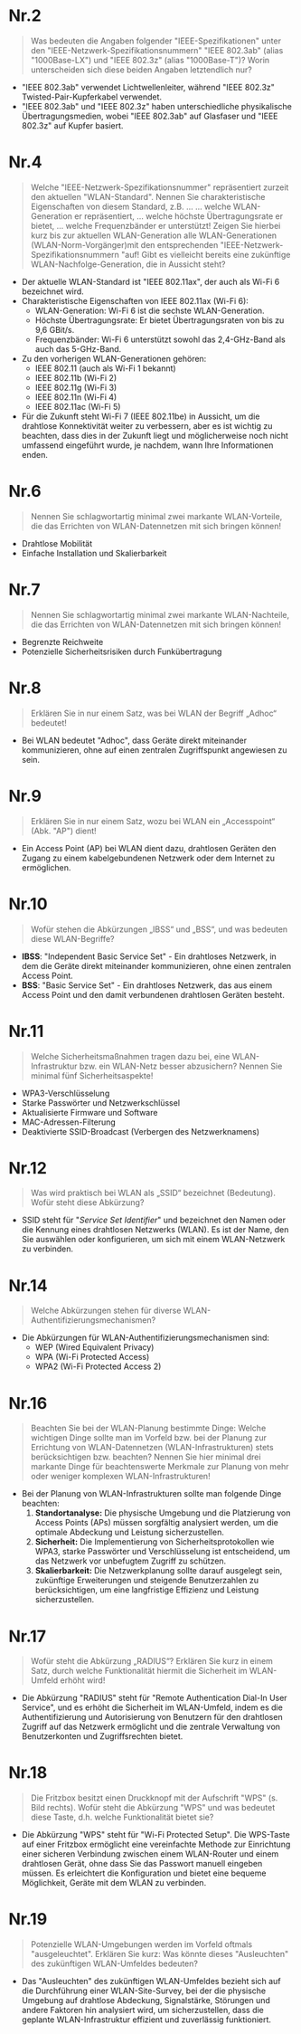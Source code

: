 # Nr.2
> Was bedeuten die Angaben folgender "IEEE-Spezifikationen" unter den "IEEE-Netzwerk-Spezifikationsnummern" "IEEE 802.3ab" (alias "1000Base-LX") und "IEEE 802.3z" (alias "1000Base-T")? Worin unterscheiden sich diese beiden Angaben letztendlich nur?
- "IEEE 802.3ab" verwendet Lichtwellenleiter, während "IEEE 802.3z" Twisted-Pair-Kupferkabel verwendet.
- "IEEE 802.3ab" und "IEEE 802.3z" haben unterschiedliche physikalische Übertragungsmedien, wobei "IEEE 802.3ab" auf Glasfaser und "IEEE 802.3z" auf Kupfer basiert.
# Nr.4
> Welche "IEEE-Netzwerk-Spezifikationsnummer" repräsentiert zurzeit den aktuellen "WLAN-Standard".
> Nennen Sie charakteristische Eigenschaften von diesem Standard, z.B. …
> … welche WLAN-Generation er repräsentiert,
> … welche höchste Übertragungsrate er bietet,
> … welche Frequenzbänder er unterstützt!
> Zeigen Sie hierbei kurz bis zur aktuellen WLAN-Generation alle WLAN-Generationen (WLAN-Norm-Vorgänger)mit den entsprechenden "IEEE-Netzwerk-Spezifikationsnummern "auf! Gibt es vielleicht bereits eine zukünftige WLAN-Nachfolge-Generation, die in Aussicht steht?
- Der aktuelle WLAN-Standard ist "IEEE 802.11ax", der auch als Wi-Fi 6 bezeichnet wird.
- Charakteristische Eigenschaften von IEEE 802.11ax (Wi-Fi 6):
	- WLAN-Generation: Wi-Fi 6 ist die sechste WLAN-Generation.
	- Höchste Übertragungsrate: Er bietet Übertragungsraten von bis zu 9,6 GBit/s.
	- Frequenzbänder: Wi-Fi 6 unterstützt sowohl das 2,4-GHz-Band als auch das 5-GHz-Band.
- Zu den vorherigen WLAN-Generationen gehören:
	- IEEE 802.11 (auch als Wi-Fi 1 bekannt)
	- IEEE 802.11b (Wi-Fi 2)
	- IEEE 802.11g (Wi-Fi 3)
	- IEEE 802.11n (Wi-Fi 4)
	- IEEE 802.11ac (Wi-Fi 5)
- Für die Zukunft steht Wi-Fi 7 (IEEE 802.11be) in Aussicht, um die drahtlose Konnektivität weiter zu verbessern, aber es ist wichtig zu beachten, dass dies in der Zukunft liegt und möglicherweise noch nicht umfassend eingeführt wurde, je nachdem, wann Ihre Informationen enden.
# Nr.6
> Nennen Sie schlagwortartig minimal zwei markante WLAN-Vorteile, die das Errichten von WLAN-Datennetzen mit sich bringen können!
- Drahtlose Mobilität
- Einfache Installation und Skalierbarkeit
# Nr.7
> Nennen Sie schlagwortartig minimal zwei markante WLAN-Nachteile, die das Errichten von WLAN-Datennetzen mit sich bringen können!
- Begrenzte Reichweite
- Potenzielle Sicherheitsrisiken durch Funkübertragung
# Nr.8
> Erklären Sie in nur einem Satz, was bei WLAN der Begriff „Adhoc“ bedeutet!
- Bei WLAN bedeutet "Adhoc", dass Geräte direkt miteinander kommunizieren, ohne auf einen zentralen Zugriffspunkt angewiesen zu sein.
# Nr.9
> Erklären Sie in nur einem Satz, wozu bei WLAN ein „Accesspoint“ (Abk. "AP") dient!
- Ein Access Point (AP) bei WLAN dient dazu, drahtlosen Geräten den Zugang zu einem kabelgebundenen Netzwerk oder dem Internet zu ermöglichen.
# Nr.10
> Wofür stehen die Abkürzungen „IBSS“ und „BSS“, und was bedeuten diese WLAN-Begriffe?
- **IBSS**: "Independent Basic Service Set" - Ein drahtloses Netzwerk, in dem die Geräte direkt miteinander kommunizieren, ohne einen zentralen Access Point.
- **BSS**: "Basic Service Set" - Ein drahtloses Netzwerk, das aus einem Access Point und den damit verbundenen drahtlosen Geräten besteht.
# Nr.11
> Welche Sicherheitsmaßnahmen tragen dazu bei, eine WLAN-Infrastruktur bzw. ein WLAN-Netz besser abzusichern? Nennen Sie minimal fünf Sicherheitsaspekte!
- WPA3-Verschlüsselung
- Starke Passwörter und Netzwerkschlüssel
- Aktualisierte Firmware und Software
- MAC-Adressen-Filterung
- Deaktivierte SSID-Broadcast (Verbergen des Netzwerknamens)
# Nr.12
> Was wird praktisch bei WLAN als „SSID“ bezeichnet (Bedeutung). Wofür steht diese Abkürzung?
- SSID steht für "*Service Set Identifier*" und bezeichnet den Namen oder die Kennung eines drahtlosen Netzwerks (WLAN). Es ist der Name, den Sie auswählen oder konfigurieren, um sich mit einem WLAN-Netzwerk zu verbinden.
# Nr.14
> Welche Abkürzungen stehen für diverse WLAN-Authentifizierungsmechanismen?
- Die Abkürzungen für WLAN-Authentifizierungsmechanismen sind:
	- WEP (Wired Equivalent Privacy)
	- WPA (Wi-Fi Protected Access)
	- WPA2 (Wi-Fi Protected Access 2)
# Nr.16
> Beachten Sie bei der WLAN-Planung bestimmte Dinge: Welche wichtigen Dinge sollte man im Vorfeld bzw. bei der Planung zur Errichtung von WLAN-Datennetzen (WLAN-Infrastrukturen) stets berücksichtigen bzw. beachten?
> Nennen Sie hier minimal drei markante Dinge für beachtenswerte Merkmale zur Planung von mehr oder weniger komplexen WLAN-Infrastrukturen!
- Bei der Planung von WLAN-Infrastrukturen sollte man folgende Dinge beachten:
	1. **Standortanalyse:** Die physische Umgebung und die Platzierung von Access Points (APs) müssen sorgfältig analysiert werden, um die optimale Abdeckung und Leistung sicherzustellen.   
	2. **Sicherheit:** Die Implementierung von Sicherheitsprotokollen wie WPA3, starke Passwörter und Verschlüsselung ist entscheidend, um das Netzwerk vor unbefugtem Zugriff zu schützen.
	3. **Skalierbarkeit:** Die Netzwerkplanung sollte darauf ausgelegt sein, zukünftige Erweiterungen und steigende Benutzerzahlen zu berücksichtigen, um eine langfristige Effizienz und Leistung sicherzustellen.
# Nr.17
> Wofür steht die Abkürzung „RADIUS“? Erklären Sie kurz in einem Satz, durch welche Funktionalität hiermit die Sicherheit im WLAN-Umfeld erhöht wird!
- Die Abkürzung "RADIUS" steht für "Remote Authentication Dial-In User Service", und es erhöht die Sicherheit im WLAN-Umfeld, indem es die Authentifizierung und Autorisierung von Benutzern für den drahtlosen Zugriff auf das Netzwerk ermöglicht und die zentrale Verwaltung von Benutzerkonten und Zugriffsrechten bietet.
# Nr.18
> Die Fritzbox besitzt einen Druckknopf mit der Aufschrift "WPS" (s. Bild rechts). Wofür steht die Abkürzung "WPS" und was bedeutet diese Taste, d.h. welche Funktionalität bietet sie?
- Die Abkürzung "WPS" steht für "Wi-Fi Protected Setup". Die WPS-Taste auf einer Fritzbox ermöglicht eine vereinfachte Methode zur Einrichtung einer sicheren Verbindung zwischen einem WLAN-Router und einem drahtlosen Gerät, ohne dass Sie das Passwort manuell eingeben müssen. Es erleichtert die Konfiguration und bietet eine bequeme Möglichkeit, Geräte mit dem WLAN zu verbinden.
# Nr.19
> Potenzielle WLAN-Umgebungen werden im Vorfeld oftmals "ausgeleuchtet". Erklären Sie kurz: Was könnte dieses "Ausleuchten" des zukünftigen WLAN-Umfeldes bedeuten?
- Das "Ausleuchten" des zukünftigen WLAN-Umfeldes bezieht sich auf die Durchführung einer WLAN-Site-Survey, bei der die physische Umgebung auf drahtlose Abdeckung, Signalstärke, Störungen und andere Faktoren hin analysiert wird, um sicherzustellen, dass die geplante WLAN-Infrastruktur effizient und zuverlässig funktioniert.